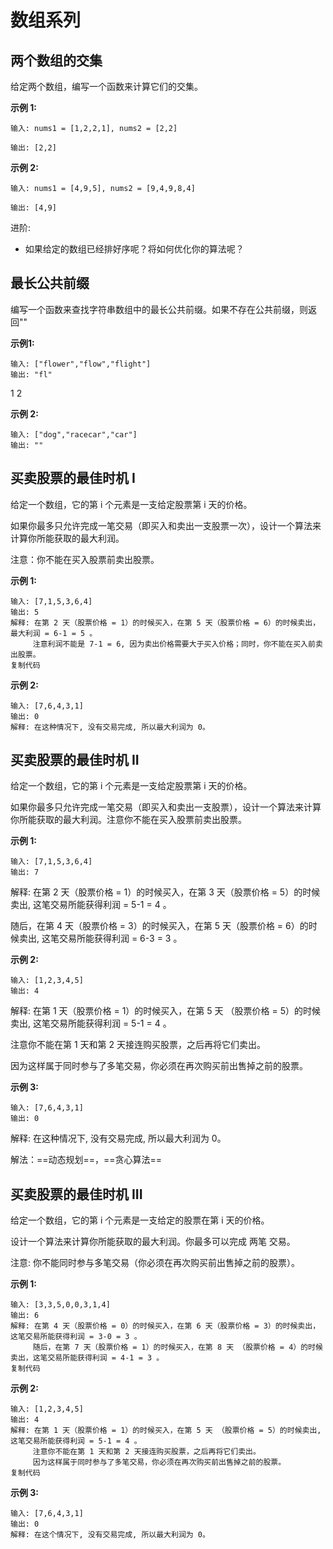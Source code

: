 # 数组系列



## 两个数组的交集

给定两个数组，编写一个函数来计算它们的交集。

**示例 1:**

```text
输入: nums1 = [1,2,2,1], nums2 = [2,2]

输出: [2,2]
```

**示例 2:**

```text
输入: nums1 = [4,9,5], nums2 = [9,4,9,8,4]

输出: [4,9]
```

进阶:

- 如果给定的数组已经排好序呢？将如何优化你的算法呢？

## 最长公共前缀

编写一个函数来查找字符串数组中的最长公共前缀。如果不存在公共前缀，则返回""

**示例1:**

```text
输入: ["flower","flow","flight"]
输出: "fl"
```

1
2

**示例 2:**

```text
输入: ["dog","racecar","car"]
输出: ""
```

## 买卖股票的最佳时机  I

给定一个数组，它的第  i 个元素是一支给定股票第 i 天的价格。

如果你最多只允许完成一笔交易（即买入和卖出一支股票一次），设计一个算法来计算你所能获取的最大利润。

注意：你不能在买入股票前卖出股票。

**示例 1:**

```
输入: [7,1,5,3,6,4]
输出: 5
解释: 在第 2 天（股票价格 = 1）的时候买入，在第 5 天（股票价格 = 6）的时候卖出，最大利润 = 6-1 = 5 。
     注意利润不能是 7-1 = 6, 因为卖出价格需要大于买入价格；同时，你不能在买入前卖出股票。
复制代码
```

**示例 2:**

```
输入: [7,6,4,3,1]
输出: 0
解释: 在这种情况下, 没有交易完成, 所以最大利润为 0。
```

## 买卖股票的最佳时机  II

给定一个数组，它的第 i 个元素是一支给定股票第 i 天的价格。

如果你最多只允许完成一笔交易（即买入和卖出一支股票），设计一个算法来计算你所能获取的最大利润。注意你不能在买入股票前卖出股票。

**示例 1:**

```text
输入: [7,1,5,3,6,4]
输出: 7
```

解释: 在第 2 天（股票价格 = 1）的时候买入，在第 3 天（股票价格 = 5）的时候卖出, 这笔交易所能获得利润 = 5-1 = 4 。

 随后，在第 4 天（股票价格 = 3）的时候买入，在第 5 天（股票价格 = 6）的时候卖出, 这笔交易所能获得利润 = 6-3 = 3 。

**示例 2:**

```text
输入: [1,2,3,4,5]
输出: 4
```

解释: 在第 1 天（股票价格 = 1）的时候买入，在第 5 天 （股票价格 = 5）的时候卖出, 这笔交易所能获得利润 = 5-1 = 4 。

 注意你不能在第 1 天和第 2 天接连购买股票，之后再将它们卖出。

 因为这样属于同时参与了多笔交易，你必须在再次购买前出售掉之前的股票。

**示例 3:**

```text
输入: [7,6,4,3,1]
输出: 0
```

解释: 在这种情况下, 没有交易完成, 所以最大利润为 0。

解法：==动态规划==，==贪心算法==

## 买卖股票的最佳时机 III 

给定一个数组，它的第 i 个元素是一支给定的股票在第 i 天的价格。

设计一个算法来计算你所能获取的最大利润。你最多可以完成 两笔 交易。

注意: 你不能同时参与多笔交易（你必须在再次购买前出售掉之前的股票）。

**示例 1:**

```
输入: [3,3,5,0,0,3,1,4]
输出: 6
解释: 在第 4 天（股票价格 = 0）的时候买入，在第 6 天（股票价格 = 3）的时候卖出，这笔交易所能获得利润 = 3-0 = 3 。
     随后，在第 7 天（股票价格 = 1）的时候买入，在第 8 天 （股票价格 = 4）的时候卖出，这笔交易所能获得利润 = 4-1 = 3 。
复制代码
```

**示例 2:**

```
输入: [1,2,3,4,5]
输出: 4
解释: 在第 1 天（股票价格 = 1）的时候买入，在第 5 天 （股票价格 = 5）的时候卖出, 这笔交易所能获得利润 = 5-1 = 4 。
     注意你不能在第 1 天和第 2 天接连购买股票，之后再将它们卖出。
     因为这样属于同时参与了多笔交易，你必须在再次购买前出售掉之前的股票。
复制代码
```

**示例 3:**

```
输入: [7,6,4,3,1]
输出: 0
解释: 在这个情况下, 没有交易完成, 所以最大利润为 0。
```




